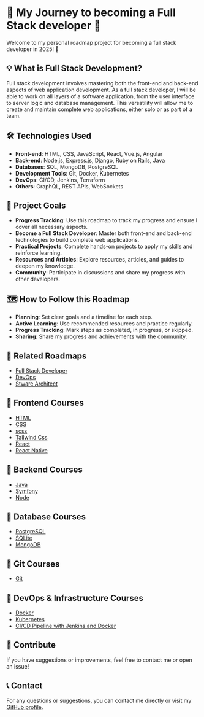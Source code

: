 # 🌱 My Journey to becoming a Full Stack developer 🌱

Welcome to my personal roadmap project for becoming a full stack developer in 2025! 🌟

## 💡 What is Full Stack Development?

Full stack development involves mastering both the front-end and back-end aspects of web application development. As a full stack developer, I will be able to work on all layers of a software application, from the user interface to server logic and database management. This versatility will allow me to create and maintain complete web applications, either solo or as part of a team.

## 🛠️ Technologies Used

- **Front-end**: HTML, CSS, JavaScript, React, Vue.js, Angular
- **Back-end**: Node.js, Express.js, Django, Ruby on Rails, Java
- **Databases**: SQL, MongoDB, PostgreSQL
- **Development Tools**: Git, Docker, Kubernetes
- **DevOps**: CI/CD, Jenkins, Terraform
- **Others**: GraphQL, REST APIs, WebSockets

## 🎯 Project Goals

- **Progress Tracking**: Use this roadmap to track my progress and ensure I cover all necessary aspects.
- **Become a Full Stack Developer**: Master both front-end and back-end technologies to build complete web applications.
- **Practical Projects**: Complete hands-on projects to apply my skills and reinforce learning.
- **Resources and Articles**: Explore resources, articles, and guides to deepen my knowledge.
- **Community**: Participate in discussions and share my progress with other developers.

## 🗺️ How to Follow this Roadmap

- **Planning**: Set clear goals and a timeline for each step.
- **Active Learning**: Use recommended resources and practice regularly.
- **Progress Tracking**: Mark steps as completed, in progress, or skipped.
- **Sharing**: Share my progress and achievements with the community.

## 🔗 Related Roadmaps

- [Full Stack Developer](https://roadmap.sh/full-stack)
- [DevOps](https://roadmap.sh/devops)
- [Stware Architect](https://roadmap.sh/software-architect)

## 📂 Frontend Courses

- [HTML]()
- [CSS]()
- [scss]()
- [Tailwind Css]()
- [React](https://github.com/Krost-t/learning-react)
- [React Native]()

## 📂 Backend Courses

- [Java]()
- [Symfony](https://github.com/Krost-t/learning-symfony)
- [Node]()

## 📂 Database Courses

- [PostgreSQL]()
- [SQLite]()
- [MongoDB]()

## 📂 Git Courses

- [Git]()

## 📂 DevOps & Infrastructure Courses

- [Docker]()
- [Kubernetes]()
- [CI/CD Pipeline with Jenkins and Docker]()


## 🤝 Contribute

If you have suggestions or improvements, feel free to contact me or open an issue!

## 📞 Contact

For any questions or suggestions, you can contact me directly or visit my [GitHub profile](https://github.com/Krost-t).
